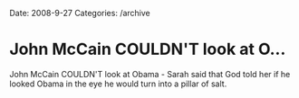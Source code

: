 Date: 2008-9-27
Categories: /archive

# John McCain COULDN'T look at O...

John McCain COULDN'T look at Obama - Sarah said that God told her if he looked Obama in the eye he would turn into a pillar of salt.
